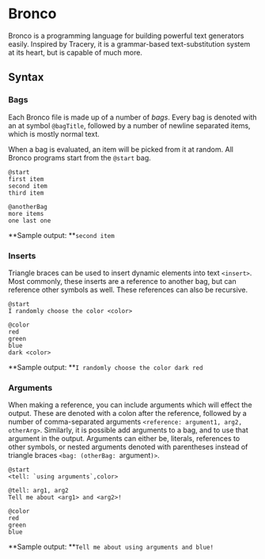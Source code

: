 # Bronco
Bronco is a programming language for building powerful text generators easily. Inspired by Tracery, it is a grammar-based text-substitution system at its heart, but is capable of much more.

## Syntax

### Bags
Each Bronco file is made up of a number of *bags*. Every bag is denoted with an at symbol `@bagTitle`, followed by a number of newline separated items, which is mostly normal text. 

When a bag is evaluated, an item will be picked from it at random. All Bronco programs start from the `@start` bag.

```
@start
first item
second item
third item

@anotherBag
more items
one last one
```
**Sample output: **`second item`

### Inserts
Triangle braces can be used to insert dynamic elements into text `<insert>`. Most commonly, these inserts are a reference to another bag, but can reference other symbols as well. These references can also be recursive.

```
@start
I randomly choose the color <color>

@color
red
green
blue
dark <color>
```
**Sample output: **`I randomly choose the color dark red`

### Arguments
When making a reference, you can include arguments which will effect the output. These are denoted with a colon after the reference, followed by a number of comma-separated arguments `<reference: argument1, arg2, otherArg>`. Similarly, it is possible add arguments to a bag, and to use that argument in the output. Arguments can either be, literals, references to other symbols, or nested arguments denoted with parentheses instead of triangle braces `<bag: (otherBag: `argument`)>`.

```
@start
<tell: `using arguments`,color>

@tell: arg1, arg2
Tell me about <arg1> and <arg2>!

@color
red
green
blue
```
**Sample output: **`Tell me about using arguments and blue!`
